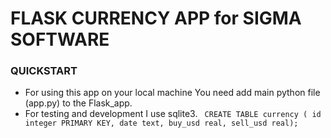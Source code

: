 # FLASK CURRENCY APP for SIGMA SOFTWARE

### QUICKSTART

* For using this app on your local machine You need add main python file (app.py) to the Flask_app.
* For testing and development I use sqlite3.
`  CREATE TABLE currency (
	id integer PRIMARY KEY,
	date text,
	buy_usd real,
	sell_usd real); `
